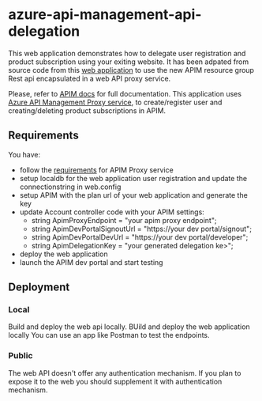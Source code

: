 # azure-api-management-api-delegation

This web application demonstrates how to delegate user registration and product subscription using your exiting website.
It has been adpated from source code from this [web application](https://github.com/Azure/api-management-samples/tree/master/delegation#microsoft-azure-api-management-delegation-sample) to use the new APIM resource group Rest api encapsulated in a web API proxy service.

Please, refer to [APIM docs](https://docs.microsoft.com/en-us/azure/api-management/api-management-howto-setup-delegation/) for full documentation. This application uses [Azure API Management Proxy service](https://github.com/habibkam/azure-api-management-api-proxy), to create/register user and creating/deleting product subscriptions in APIM.

## Requirements

You have:
- follow the [requirements](https://github.com/habibkam/azure-api-management-api-proxy#requirements) for APIM Proxy service
- setup localdb for the web application user registration and update the connectionstring in web.config
- setup APIM with the plan url of your web application and generate the key
- update Account controller code with your APIM settings:
    * string ApimProxyEndpoint = "your apim proxy endpoint";
    * string ApimDevPortalSignoutUrl = "https://your dev portal/signout";
    * string ApimDevPortalDevUrl = "https://your dev portal/developer";
    * string ApimDelegationKey = "your generated delegation ke>";
- deploy the web application
- launch the APIM dev portal and start testing


## Deployment

### Local

Build and deploy the web api locally.
BUild and deploy the web application locally
You can use an app like Postman to test the endpoints.

### Public

The web API doesn't offer any authentication mechanism.
If you plan to expose it to the web you should supplement it with authentication mechanism.
